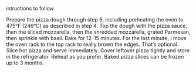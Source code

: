 intructions to follow 

Prepare the pizza dough through step 6, including preheating the oven to 475°F (246°C) as described in step 4.
Top the dough with the pizza sauce, then the sliced mozzarella, then the shredded mozzarella, grated Parmesan, then sprinkle with basil.
Bake for 12-15 minutes. For the last minute, I move the oven rack to the top rack to really brown the edges. That’s optional.
Slice hot pizza and serve immediately. Cover leftover pizza tightly and store in the refrigerator. Reheat as you prefer. Baked pizza slices can be frozen up to 3 months.